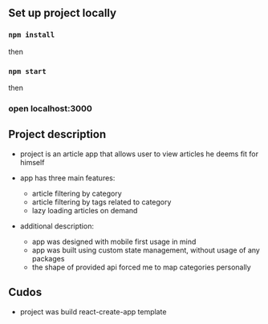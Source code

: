 ## Set up project locally

### `npm install`

then

### `npm start`

then

### open localhost:3000


## Project description
- project is an article app that allows user to view articles he deems fit for himself
- app has three main features:
    - article filtering by category
    - article filtering by tags related to category
    - lazy loading articles on demand

- additional description:
    - app was designed with mobile first usage in mind
    - app was built using custom state management, without usage of any packages
    - the shape of provided api forced me to map categories personally
    
## Cudos
- project was build react-create-app template
